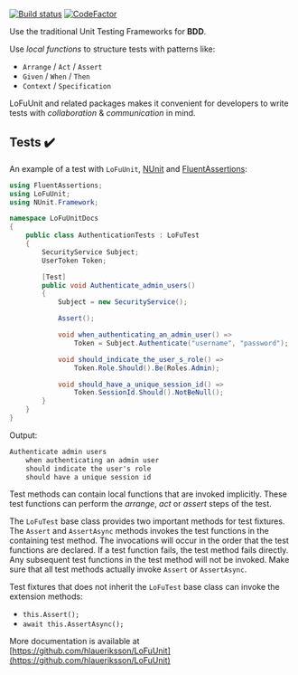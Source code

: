 [![Build status](https://ci.appveyor.com/api/projects/status/ahjxbhw42vggh0su?svg=true)](https://ci.appveyor.com/project/hlaueriksson/lofuunit) [![CodeFactor](https://www.codefactor.io/repository/github/hlaueriksson/lofuunit/badge)](https://www.codefactor.io/repository/github/hlaueriksson/lofuunit)

Use the traditional Unit Testing Frameworks for **BDD**.

Use _local functions_ to structure tests with patterns like:

* `Arrange` / `Act` / `Assert`
* `Given` / `When` / `Then`
* `Context` / `Specification`

LoFuUnit and related packages makes it convenient for developers to write tests with _collaboration_ & _communication_ in mind.

## Tests ✔️

An example of a test with `LoFuUnit`, [NUnit](https://www.nuget.org/packages/NUnit/) and [FluentAssertions](https://www.nuget.org/packages/FluentAssertions/):

```csharp
using FluentAssertions;
using LoFuUnit;
using NUnit.Framework;

namespace LoFuUnitDocs
{
    public class AuthenticationTests : LoFuTest
    {
        SecurityService Subject;
        UserToken Token;

        [Test]
        public void Authenticate_admin_users()
        {
            Subject = new SecurityService();

            Assert();

            void when_authenticating_an_admin_user() =>
                Token = Subject.Authenticate("username", "password");

            void should_indicate_the_user_s_role() =>
                Token.Role.Should().Be(Roles.Admin);

            void should_have_a_unique_session_id() =>
                Token.SessionId.Should().NotBeNull();
        }
    }
}
```

Output:

```txt
Authenticate admin users
	when authenticating an admin user
	should indicate the user's role
	should have a unique session id
```

Test methods can contain local functions that are invoked implicitly. These test functions can perform the _arrange_, _act_ or _assert_ steps of the test.

The `LoFuTest` base class provides two important methods for test fixtures. The `Assert` and `AssertAsync` methods invokes the test functions in the containing test method. The invocations will occur in the order that the test functions are declared. If a test function fails, the test method fails directly. Any subsequent test functions in the test method will not be invoked. Make sure that all test methods actually invoke `Assert` or `AssertAsync`.

Test fixtures that does not inherit the `LoFuTest` base class can invoke the extension methods:

* `this.Assert();`
* `await this.AssertAsync();`

More documentation is available at [https://github.com/hlaueriksson/LoFuUnit](https://github.com/hlaueriksson/LoFuUnit)
